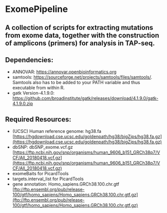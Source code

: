 # ExomePipeline

## A collection of scripts for extracting mutations from exome data, together with the construction of amplicons (primers) for analysis in TAP-seq.

## Dependencies:
* ANNOVAR: https://annovar.openbioinformatics.org
* samtools: https://sourceforge.net/projects/samtools/files/samtools/. Samtools also has to be added to your PATH variable and thus executable from within R.
* gatk Version-4.1.9.0: https://github.com/broadinstitute/gatk/releases/download/4.1.9.0/gatk-4.1.9.0.zip

## Required Resources:
* (UCSC) Human reference genome: hg38.fa [https://hgdownload.cse.ucsc.edu/goldenpath/hg38/bigZips/hg38.fa.gz](https://hgdownload.cse.ucsc.edu/goldenpath/hg38/bigZips/hg38.fa.gz)
* dbSNP: dbSNP\_exome.vcf.gz [https://ftp.ncbi.nih.gov/snp/organisms/human_9606_b151_GRCh38p7/VCF/All_20180418.vcf.gz](https://ftp.ncbi.nih.gov/snp/organisms/human_9606_b151_GRCh38p7/VCF/All_20180418.vcf.gz)
* exomeBaits for PicardTools
* targets.interval_list for PicardTools
* gene annotation: Homo\_sapiens.GRCh38.100.chr.gtf [ftp://ftp.ensembl.org/pub/release-100/gtf/homo_sapiens/Homo_sapiens.GRCh38.100.chr.gtf.gz](ftp://ftp.ensembl.org/pub/release-100/gtf/homo_sapiens/Homo_sapiens.GRCh38.100.chr.gtf.gz)

